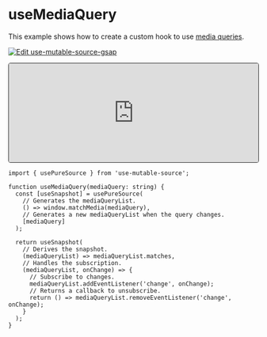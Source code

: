 # useMediaQuery

This example shows how to create a custom hook to use [media queries](https://developer.mozilla.org/en-US/docs/Web/API/Window/matchMedia).

[![Edit use-mutable-source-gsap](https://codesandbox.io/static/img/play-codesandbox.svg)](https://codesandbox.io/s/use-mutable-source-use-media-query-t455rx)

<iframe src="https://codesandbox.io/embed/use-mutable-source-use-media-query-t455rx?autoresize=1&codemirror=1&fontsize=14&hidenavigation=1&theme=light&view=preview&hidedevtools=1"
     style="width:100%; height:200px; border:0; border-radius: 4px; overflow:hidden; border: 1px solid #242424;"
     title="use-mutable-source-gsap"
     allow="accelerometer; ambient-light-sensor; camera; encrypted-media; geolocation; gyroscope; hid; microphone; midi; payment; usb; vr; xr-spatial-tracking"
     sandbox="allow-forms allow-modals allow-popups allow-presentation allow-same-origin allow-scripts"></iframe>

```tsx
import { usePureSource } from 'use-mutable-source';

function useMediaQuery(mediaQuery: string) {
  const [useSnapshot] = usePureSource(
    // Generates the mediaQueryList.
    () => window.matchMedia(mediaQuery),
    // Generates a new mediaQueryList when the query changes.
    [mediaQuery]
  );

  return useSnapshot(
    // Derives the snapshot.
    (mediaQueryList) => mediaQueryList.matches,
    // Handles the subscription.
    (mediaQueryList, onChange) => {
      // Subscribe to changes.
      mediaQueryList.addEventListener('change', onChange);
      // Returns a callback to unsubscribe.
      return () => mediaQueryList.removeEventListener('change', onChange);
    }
  );
}
```
